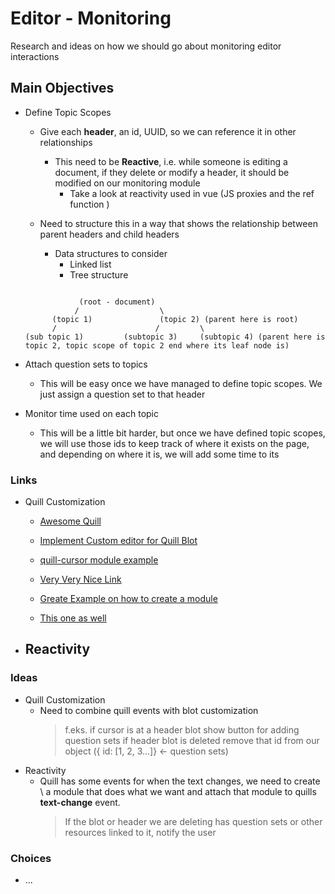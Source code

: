 # Editor - Monitoring
Research and ideas on how we should go about monitoring editor interactions

## Main Objectives
  - Define Topic Scopes
    - Give each **header**, an id, UUID, so we can reference it in other relationships

      - This need to be **Reactive**, i.e. while someone is editing a document, if
        they delete or modify a header, it should be modified on our monitoring module 
          - Take a look at reactivity used in vue (JS proxies and the ref function )

    - Need to structure this in a way that shows the relationship between parent headers and child headers
      - Data structures to consider
        - Linked list
        - Tree structure
    ``` 

                (root - document)
               /                  \
          (topic 1)               (topic 2) (parent here is root)
          /                      /         \
    (sub topic 1)         (subtopic 3)     (subtopic 4) (parent here is topic 2, topic scope of topic 2 end where its leaf node is)
    ```

  - Attach question sets to topics
    - This will be easy once we have managed to define topic scopes. We just assign a question set to that header

  - Monitor time used on each topic 
    - This will be a little bit harder, but once we have defined topic scopes,
      we will use those ids to keep track of where it exists on the page,
      and depending on where it is, we will add some time to its


### Links
  - Quill Customization
    - <a href=""> Awesome Quill</a>
    - <a href="https://www.javaer101.com/en/article/19669004.html" target="_blank"> Implement Custom editor for Quill Blot </a>
    - <a href="https://github.com/reedsy/quill-cursors" target="_blank">quill-cursor module example</a>
    - <a href="https://codepen.io/gustaveco/pen/NWNQjyo" target="_blank">Very Very Nice Link</a>
    
    - <a href="https://codepen.io/scottfr/pen/LKLLpJ" target="_blank">Greate Example on how to create a module</a>
    - <a href="https://stackoverflow.com/questions/43978105/how-do-you-retain-the-custom-attributes-for-a-paragraph-in-quilljs" target="_blank">
        This one as well</a>


  - Reactivity
    - 

### Ideas
  - Quill Customization
    - Need to combine quill events with blot customization
      > f.eks. if cursor is at a header blot show button for adding question sets 
      > if header blot is deleted remove that id from our object ({ id: [1, 2, 3...]} <- question sets) 
  - Reactivity 
    - Quill has some events for when the text changes, we need to create \\
      a module that does what we want and attach that module to quills **text-change** event.
      > If the blot or header we are deleting has question sets or other resources linked to it, notify the user


### Choices
  - ... 


